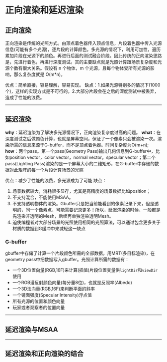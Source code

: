 # 正向渲染和延迟渲染

## 正向渲染

正向渲染是传统的光照方式。由顶点着色器传入顶点信息，片段着色器中传入光源信息(可能有多个光源)，逐片段的计算颜色。多光源的情况下，利用可加性，遍历累加片段在光源下的颜色。再进行后面的测试融合阶段。因此传统的正向渲染思路是，先进行着色，再进行深度测试。其的主要缺点就是光照计算跟场景复杂度和光源个数有很大关系。假设有 n 个物体，m 个光源，且每个物体受所有光源的影响，那么复杂度就是 O(m*n)。

优点：简单直接，容易理解，容易实现。 缺点：1.如果光源特别多的情况下(1000个)，这样的实现方式是不可行的。2.大部分片段会在之后的深度测试中被丢弃，造成了性能的浪费。

------

## 延迟渲染

**why**：延迟渲染为了解决多光源情况下，正向渲染复杂度过高的问题。 **what**：在深度测试之后做颜色计算，也就是屏幕空间，保证了一个像素只会被渲染一次。渲染所需的信息来源于G-buffer，而不是顶点着色器。时间复杂度为O(m+n); **how**：两个pass。第一个pass(Geometry Pass)输出几何信息到G-buffer中，比如position vector，color vector，normal vector，specular vector；第二个pass(Lighting Pass)渲染的是一个屏幕大小的二维矩形，在G-buffer中存储的数据对此矩阵的每一个片段计算场景的光照

优点：减少了性能的浪费，多光源成为了可能 缺点：

1. 场景数据较大，消耗很多显存，尤其是高精度的场景数据比如position；
2. 不支持混合，不能使用MSAA。
3. 不支持透明物体的渲染。Gbuffer只是把当前能看到的像素记录下来，但是透明的，同一个像素点，可能需要记录更多！所以，延迟渲染的时候，一般都是先渲染非透明的Mesh，后续再单独渲染透明Mesh。
4. 迫使编程者对大部分场景的光照使用相同的光照算法，可以通过包含更多关于材质的数据到G缓冲中来减轻这一缺点

### G-buffer

gbuffer中存储了计算一个片段颜色所需的全部数据，用MRT(多目标渲染)，在geometry pass中把数据写入gbuffer。光照计算所需的数据有：

- 一个3D位置向量(RGB,16F)来计算(插值)片段位置变量供`lightDir`和`viewDir`使用
- 一个RGB漫反射颜色向量(每分量8位)，也就是反照率(Albedo)
- 一个3D法向量(RGB,16F)来判断平面的斜率
- 一个镜面强度(Specular Intensity)浮点值
- 所有光源的位置和颜色向量
- 玩家或者观察者的位置向量

------

## 延迟渲染与MSAA

------

## 延迟渲染和正向渲染的结合